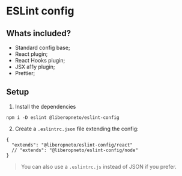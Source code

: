 # ESLint config

## Whats included?

- Standard config base;
- React plugin;
- React Hooks plugin;
- JSX a11y plugin;
- Prettier;

## Setup

1. Install the dependencies
```
npm i -D eslint @liberopneto/eslint-config
```

2. Create a `.eslintrc.json` file extending the config:
```
{
  "extends": "@liberopneto/eslint-config/react"
  // "extends": "@liberopneto/eslint-config/node"
}
```

> You can also use a `.eslintrc.js` instead of JSON if you prefer.